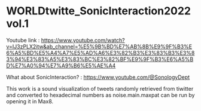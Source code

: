 # WORLDtwitte_SonicInteraction2022vol.1

Youtube link : https://www.youtube.com/watch?v=IJ3zPLX2itw&ab_channel=%E5%9B%BD%E7%AB%8B%E9%9F%B3%E6%A5%BD%E5%A4%A7%E5%AD%A6%E3%82%B3%E3%83%B3%E3%83%94%E3%83%A5%E3%83%BC%E3%82%BF%E9%9F%B3%E6%A5%BD%E7%A0%94%E7%A9%B6%E5%AE%A4

What about SonicInteraction? : https://www.youtube.com/@SonologyDept

This work is a sound visualization of tweets randomly retrieved from tiwitter and converted to hexadecimal numbers as noise.main.maxpat can be run by opening it in Max8.
